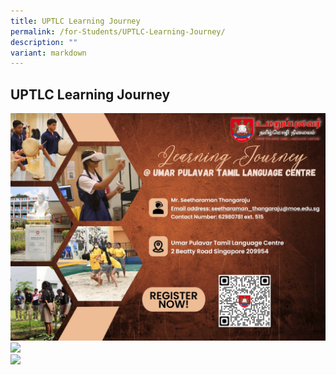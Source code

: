 ```yaml
---
title: UPTLC Learning Journey
permalink: /for-Students/UPTLC-Learning-Journey/
description: ""
variant: markdown
---
```

## UPTLC Learning Journey

<a href="https://form.gov.sg/655da293ff15f300128b849c">
<img alt="" src="/images/STUDENT/LJ2024.jpg"></a>
<br>
<a href="https://form.gov.sg/655da293ff15f300128b849c">
<img style="width: 50%;" src="/images/Registration_Form_BVC.png"></a>
<br>
<a href="/files/LJ_INFO.pdf">
<img style="width: 50%;" src="/images/More-Info-1024x389.png"></a>
